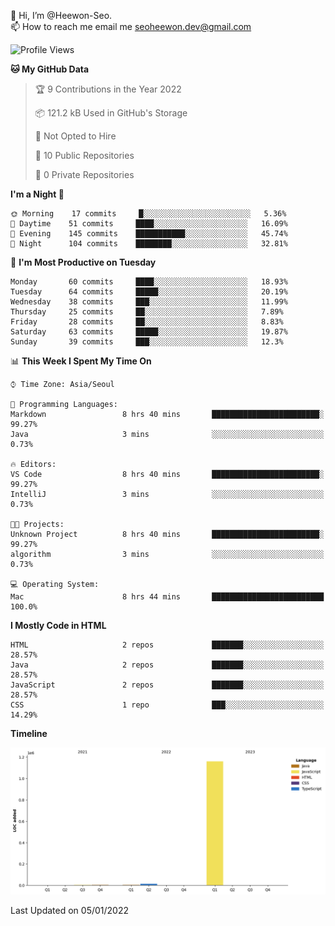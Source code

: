 👋 Hi, I’m @Heewon-Seo.  
📫 How to reach me email me seoheewon.dev@gmail.com 

 <!--START_SECTION:waka-->
![Profile Views](http://img.shields.io/badge/Profile%20Views-10-blue)

**🐱 My GitHub Data** 

> 🏆 9 Contributions in the Year 2022
 > 
> 📦 121.2 kB Used in GitHub's Storage 
 > 
> 🚫 Not Opted to Hire
 > 
> 📜 10 Public Repositories 
 > 
> 🔑 0 Private Repositories  
 > 
**I'm a Night 🦉** 

```text
🌞 Morning    17 commits     █░░░░░░░░░░░░░░░░░░░░░░░░   5.36% 
🌆 Daytime    51 commits     ████░░░░░░░░░░░░░░░░░░░░░   16.09% 
🌃 Evening    145 commits    ███████████░░░░░░░░░░░░░░   45.74% 
🌙 Night      104 commits    ████████░░░░░░░░░░░░░░░░░   32.81%

```
📅 **I'm Most Productive on Tuesday** 

```text
Monday       60 commits     ████░░░░░░░░░░░░░░░░░░░░░   18.93% 
Tuesday      64 commits     █████░░░░░░░░░░░░░░░░░░░░   20.19% 
Wednesday    38 commits     ███░░░░░░░░░░░░░░░░░░░░░░   11.99% 
Thursday     25 commits     ██░░░░░░░░░░░░░░░░░░░░░░░   7.89% 
Friday       28 commits     ██░░░░░░░░░░░░░░░░░░░░░░░   8.83% 
Saturday     63 commits     █████░░░░░░░░░░░░░░░░░░░░   19.87% 
Sunday       39 commits     ███░░░░░░░░░░░░░░░░░░░░░░   12.3%

```


📊 **This Week I Spent My Time On** 

```text
⌚︎ Time Zone: Asia/Seoul

💬 Programming Languages: 
Markdown                 8 hrs 40 mins       ████████████████████████░   99.27% 
Java                     3 mins              ░░░░░░░░░░░░░░░░░░░░░░░░░   0.73%

🔥 Editors: 
VS Code                  8 hrs 40 mins       ████████████████████████░   99.27% 
IntelliJ                 3 mins              ░░░░░░░░░░░░░░░░░░░░░░░░░   0.73%

🐱‍💻 Projects: 
Unknown Project          8 hrs 40 mins       ████████████████████████░   99.27% 
algorithm                3 mins              ░░░░░░░░░░░░░░░░░░░░░░░░░   0.73%

💻 Operating System: 
Mac                      8 hrs 44 mins       █████████████████████████   100.0%

```

**I Mostly Code in HTML** 

```text
HTML                     2 repos             ███████░░░░░░░░░░░░░░░░░░   28.57% 
Java                     2 repos             ███████░░░░░░░░░░░░░░░░░░   28.57% 
JavaScript               2 repos             ███████░░░░░░░░░░░░░░░░░░   28.57% 
CSS                      1 repo              ███░░░░░░░░░░░░░░░░░░░░░░   14.29%

```


**Timeline**

![Chart not found](https://raw.githubusercontent.com/Heewon-Seo/Heewon-Seo/main/charts/bar_graph.png) 


 Last Updated on 05/01/2022
<!--END_SECTION:waka-->
